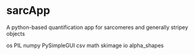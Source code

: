 # sarcApp
A python-based quantification app for sarcomeres and generally stripey objects

os
PIL
numpy
PySimpleGUI
csv
math
skimage
io
alpha_shapes
